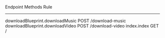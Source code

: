 Endpoint                         Methods  Rule
-------------------------------  -------  -----------------------
downloadBlueprint.downloadMusic  POST     /download-music
downloadBlueprint.downloadVideo  POST     /download-video
index.index                      GET      /
